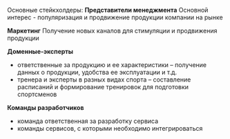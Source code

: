Основные стейкхолдеры:
**Представители менеджмента**
Основной интерес - популяризация и продвижение продукции компании на рынке

**Маркетинг**
Получение новых каналов для стимуляции и продвижения продукции

**Доменные-эксперты**
- ответственные за продукцию и ее характеристики – получение данных о продукции, удобства ее эксплуатации и т.д.
- тренера и эксперты в разных видах спорта – составление расписаний и формирование тренировок для подготовки спортсменов

**Команды разработчиков**
- команда ответственная за разработку сервиса
- команды сервисов, с которыми необходимо интегрироваться